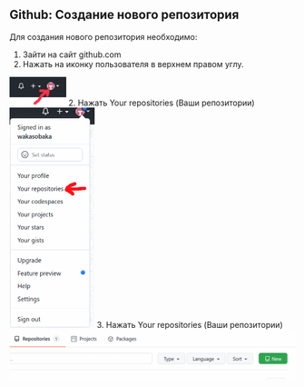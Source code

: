 ## Github: Создание нового репозитория

Для создания нового репозитория необходимо:
1. Зайти на сайт github.com
2. Нажать на иконку пользователя в верхнем правом углу. <br/>
<img src="images/create_repo/01_press_user_icon.png" alt="User" width="100"/>
2. Нажать Your repositories (Ваши репозитории) <br/>
<img src="images/create_repo/02_press_your_repos.png" alt="User" width="150"/>
3. Нажать Your repositories (Ваши репозитории) <br/>
<img src="images/create_repo/03_press_new_repo.png" alt="User" width="550"/>


